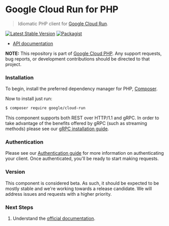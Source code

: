 # Google Cloud Run for PHP

> Idiomatic PHP client for [Google Cloud Run](https://cloud.google.com/run).

[![Latest Stable Version](https://poser.pugx.org/google/cloud-run/v/stable)](https://packagist.org/packages/google/cloud-run) [![Packagist](https://img.shields.io/packagist/dm/google/cloud-run.svg)](https://packagist.org/packages/google/cloud-run)

* [API documentation](http://googleapis.github.io/google-cloud-php/#/docs/cloud-run/latest/run/readme)

**NOTE:** This repository is part of [Google Cloud PHP](https://github.com/googleapis/google-cloud-php). Any
support requests, bug reports, or development contributions should be directed to
that project.

### Installation

To begin, install the preferred dependency manager for PHP, [Composer](https://getcomposer.org/).

Now to install just run:

```sh
$ composer require google/cloud-run
```

This component supports both REST over HTTP/1.1 and gRPC. In order to take advantage of the benefits offered by gRPC (such as streaming methods)
please see our [gRPC installation guide](https://cloud.google.com/php/grpc).

### Authentication

Please see our [Authentication guide](https://github.com/googleapis/google-cloud-php/blob/main/AUTHENTICATION.md) for more information
on authenticating your client. Once authenticated, you'll be ready to start making requests.

### Version

This component is considered beta. As such, it should be expected to be mostly
stable and we're working towards a release candidate. We will address issues
and requests with a higher priority.

### Next Steps

1. Understand the [official documentation](https://cloud.google.com/run/docs).
